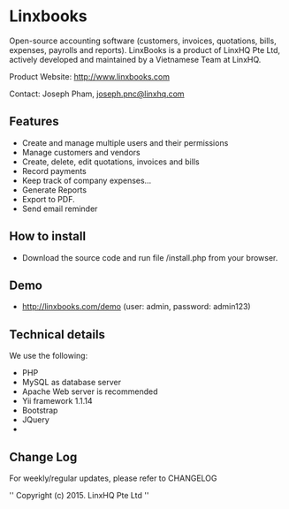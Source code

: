 # Linxbooks
Open-source accounting software (customers, invoices, quotations, bills, expenses, payrolls and reports). LinxBooks is a product of LinxHQ Pte Ltd, actively developed and maintained by a Vietnamese Team at LinxHQ.

Product Website: http://www.linxbooks.com

Contact:
Joseph Pham, joseph.pnc@linxhq.com

## Features
* Create and manage multiple users and their permissions
* Manage customers and vendors
* Create, delete, edit quotations, invoices and bills
* Record payments
* Keep track of company expenses…
* Generate Reports
* Export to PDF.
* Send email reminder

## How to install
* Download the source code and run file /install.php from your browser.

## Demo
* http://linxbooks.com/demo (user: admin, password: admin123)

## Technical details

We use the following:
* PHP
* MySQL as database server
* Apache Web server is recommended
* Yii framework 1.1.14
* Bootstrap
* JQuery
* 
## Change Log

For weekly/regular updates, please refer to CHANGELOG


'' Copyright (c) 2015. LinxHQ Pte Ltd ''
